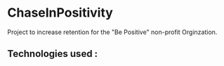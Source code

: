 # ChaseInPositivity
Project to increase retention for the "Be Positive" non-profit Orginzation.
## Technologies used :
